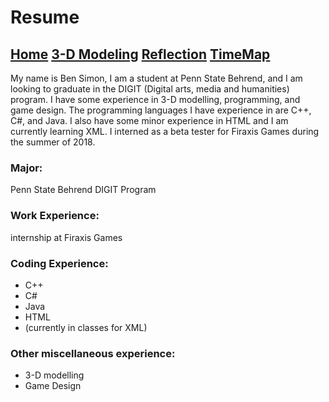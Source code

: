 
# Resume
## [Home](index.md) [3-D Modeling](blender.md) [Reflection](reflection.md) [TimeMap](http://timemapper.okfnlabs.org/anon/bh0cvj-ben-simon-digit100-timemap#0)
My name is Ben Simon, I am a student at Penn State Behrend, and I am looking to graduate in the DIGIT (Digital arts, media and humanities) program. I have some experience in 3-D modelling, programming, and game design. The programming languages I have experience in are C++, C#, and Java. I also have some minor experience in HTML and I am currently learning XML. I interned as a beta tester for Firaxis Games during the summer of 2018.

### Major:
Penn State Behrend DIGIT Program

### Work Experience:
internship at Firaxis Games

### Coding Experience:
- C++
- C#
- Java
- HTML
- (currently in classes for XML)

### Other miscellaneous experience:
- 3-D modelling
- Game Design

